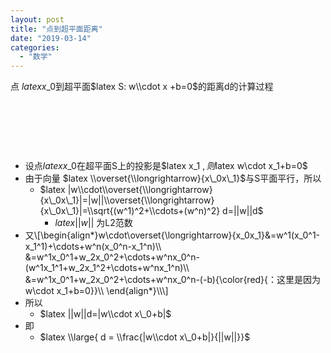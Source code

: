 ```yaml
---
layout: post
title: "点到超平面距离"
date: "2019-03-14"
categories: 
  - "数学"
---
```


点 $latex x\_0$到超平面$latex S: w\\cdot x +b=0$的距离d的计算过程

 

 

 

- 设点$latex x\_0$在超平面S上的投影是$latex x\_1 $,则$latex w\\cdot x\_1+b=0$
- 由于向量 $latex \\overset{\\longrightarrow}{x\_0x\_1}$与S平面平行，所以
    - $latex |w\\cdot\\overset{\\longrightarrow}{x\_0x\_1}|=|w||\\overset{\\longrightarrow}{x\_0x\_1}|=\\sqrt{(w^1)^2+\\cdots+(w^n)^2} d=||w||d$
        - $latex ||w||$ 为L2范数
- 又\\\[\\begin{align\*}w\\cdot\\overset{\\longrightarrow}{x\_0x\_1}&=w^1(x\_0^1-x\_1^1)+\\cdots+w^n(x\_0^n-x\_1^n)\\\\ &=w^1x\_0^1+w\_2x\_0^2+\\cdots+w^nx\_0^n-(w^1x\_1^1+w\_2x\_1^2+\\cdots+w^nx\_1^n)\\\\ &=w^1x\_0^1+w\_2x\_0^2+\\cdots+w^nx\_0^n-(-b){\\color{red}{：这里是因为w\\cdot x\_1+b=0}}\\\\ \\end{align\*}\\\\\\\]
- 所以
    - $latex ||w||d=|w\\cdot x\_0+b|$
- 即
    - $latex \\large{ d = \\frac{|w\\cdot x\_0+b|}{||w||}}$
